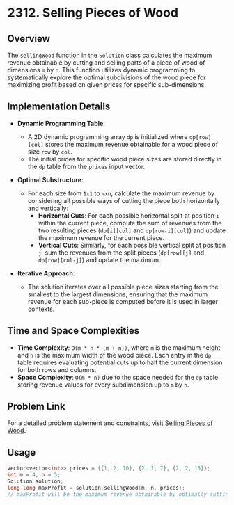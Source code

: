 # 2312. Selling Pieces of Wood

## Overview
The `sellingWood` function in the `Solution` class calculates the maximum revenue obtainable by cutting and selling parts of a piece of wood of dimensions `m` by `n`. This function utilizes dynamic programming to systematically explore the optimal subdivisions of the wood piece for maximizing profit based on given prices for specific sub-dimensions.

## Implementation Details
- **Dynamic Programming Table**:
  - A 2D dynamic programming array `dp` is initialized where `dp[row][col]` stores the maximum revenue obtainable for a wood piece of size `row` by `col`.
  - The initial prices for specific wood piece sizes are stored directly in the `dp` table from the `prices` input vector.

- **Optimal Substructure**:
  - For each size from `1x1` to `mxn`, calculate the maximum revenue by considering all possible ways of cutting the piece both horizontally and vertically:
    - **Horizontal Cuts**: For each possible horizontal split at position `i` within the current piece, compute the sum of revenues from the two resulting pieces (`dp[i][col]` and `dp[row-i][col]`) and update the maximum revenue for the current piece.
    - **Vertical Cuts**: Similarly, for each possible vertical split at position `j`, sum the revenues from the split pieces (`dp[row][j]` and `dp[row][col-j]`) and update the maximum.

- **Iterative Approach**:
  - The solution iterates over all possible piece sizes starting from the smallest to the largest dimensions, ensuring that the maximum revenue for each sub-piece is computed before it is used in larger contexts.

## Time and Space Complexities
- **Time Complexity**: `O(m * n * (m + n))`, where `m` is the maximum height and `n` is the maximum width of the wood piece. Each entry in the `dp` table requires evaluating potential cuts up to half the current dimension for both rows and columns.
- **Space Complexity**: `O(m * n)` due to the space needed for the `dp` table storing revenue values for every subdimension up to `m` by `n`.

## Problem Link
For a detailed problem statement and constraints, visit [Selling Pieces of Wood](https://leetcode.com/problems/selling-pieces-of-wood/).

## Usage
```cpp
vector<vector<int>> prices = {{1, 2, 10}, {2, 1, 7}, {2, 2, 15}};
int m = 4, n = 5;
Solution solution;
long long maxProfit = solution.sellingWood(m, n, prices);
// maxProfit will be the maximum revenue obtainable by optimally cutting and selling the wood.
